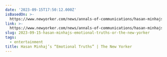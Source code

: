```yaml
---
date: '2023-09-15T17:50:12.000Z'
isBasedOn: >-
  https://www.newyorker.com/news/annals-of-communications/hasan-minhajs-emotional-truths
link: >-
  https://www.newyorker.com/news/annals-of-communications/hasan-minhajs-emotional-truths
slug: 2023-09-15-hasan-minhajs-emotional-truths-or-the-new-yorker
tags:
  - entertainment
title: Hasan Minhaj’s “Emotional Truths” | The New Yorker
---
```


